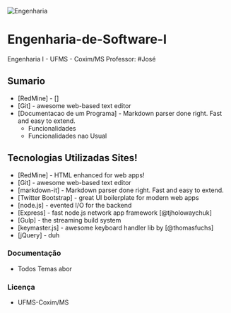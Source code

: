 
![Engenharia](http://1.bp.blogspot.com/-zOLLgwYlKwo/VVQ6y5Ep6rI/AAAAAAAALhg/E1naooDSlmE/s320/strategy.jpg)

# Engenharia-de-Software-I

Engenharia I - UFMS - Coxim/MS
Professor:
#José

## Sumario 
* [RedMine] - []
* [Git] - awesome web-based text editor
* [Documentacao de um Programa] - Markdown parser done right. Fast and easy to extend.
  - Funcionalidades
  - Funcionalidades nao Usual


## Tecnologias Utilizadas Sites!
* [RedMine] - HTML enhanced for web apps!
* [Git] - awesome web-based text editor
* [markdown-it] - Markdown parser done right. Fast and easy to extend.
* [Twitter Bootstrap] - great UI boilerplate for modern web apps
* [node.js] - evented I/O for the backend
* [Express] - fast node.js network app framework [@tjholowaychuk]
* [Gulp] - the streaming build system
* [keymaster.js] - awesome keyboard handler lib by [@thomasfuchs]
* [jQuery] - duh

### Documentação
* Todos Temas abor

### Licença
* UFMS-Coxim/MS

